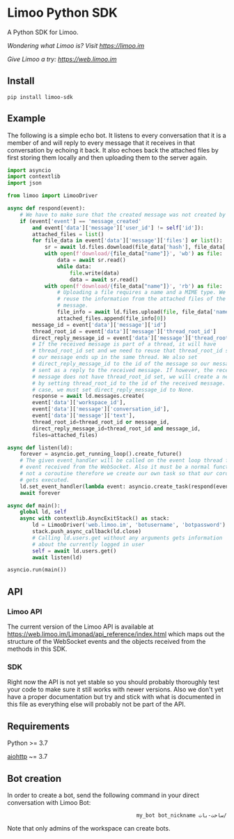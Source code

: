 # Limoo Python SDK
A Python SDK for Limoo.  
  
*Wondering what Limoo is? Visit https://limoo.im*  
  
*Give Limoo a try: https://web.limoo.im*

## Install

```
pip install limoo-sdk
```

## Example

The following is a simple echo bot. It listens to every conversation that it is
a member of and will reply to every message that it receives in that
conversation by echoing it back. It also echoes back the attached files by first
storing them locally and then uploading them to the server again.

```python
import asyncio
import contextlib
import json

from limoo import LimooDriver

async def respond(event):
    # We have to make sure that the created message was not created by us.
    if (event['event'] == 'message_created'
        and event['data']['message']['user_id'] != self['id']):
        attached_files = list()
        for file_data in event['data']['message']['files'] or list():
            sr = await ld.files.download(file_data['hash'], file_data['name'])
            with open(f'download/{file_data["name"]}', 'wb') as file:
                data = await sr.read()
                while data:
                    file.write(data)
                    data = await sr.read()
            with open(f'download/{file_data["name"]}', 'rb') as file:
                # Uploading a file requires a name and a MIME type. We can
                # reuse the information from the attached files of the received
                # message.
                file_info = await ld.files.upload(file, file_data['name'], file_data['mime_type'])
                attached_files.append(file_info[0])
        message_id = event['data']['message']['id']
        thread_root_id = event['data']['message']['thread_root_id']
        direct_reply_message_id = event['data']['message']['thread_root_id'] and event['data']['message']['id']
        # If the received message is part of a thread, it will have
        # thread_root_id set and we need to reuse that thread_root_id so that
        # our message ends up in the same thread. We also set
        # direct_reply_message_id to the id of the message so our message is
        # sent as a reply to the received message. If however, the received
        # message does not have thread_root_id set, we will create a new thread
        # by setting thread_root_id to the id of the received message. In this
        # case, we must set direct_reply_message_id to None.
        response = await ld.messages.create(
	    event['data']['workspace_id'],
	    event['data']['message']['conversation_id'],
	    event['data']['message']['text'],
	    thread_root_id=thread_root_id or message_id,
	    direct_reply_message_id=thread_root_id and message_id,
	    files=attached_files)

async def listen(ld):
    forever = asyncio.get_running_loop().create_future()
    # The given event_handler will be called on the event loop thread for each
    # event received from the WebSocket. Also it must be a normal function and
    # not a coroutine therefore we create our own task so that our coroutine
    # gets executed.
    ld.set_event_handler(lambda event: asyncio.create_task(respond(event)))
    await forever

async def main():
    global ld, self
    async with contextlib.AsyncExitStack() as stack:
        ld = LimooDriver('web.limoo.im', 'botusername', 'botpassword')
        stack.push_async_callback(ld.close)
        # Calling ld.users.get without any arguments gets information
        # about the currently logged in user
        self = await ld.users.get()
        await listen(ld)

asyncio.run(main())
```

## API

### Limoo API

The current version of the Limoo API is available at
https://web.limoo.im/Limonad/api_reference/index.html which maps out the
structure of the WebSocket events and the objects received from the methods in
this SDK.

### SDK

Right now the API is not yet stable so you should probably thoroughly test your
code to make sure it still works with newer versions. Also we don't yet have
a proper documentation but try and stick with what is documented in this file as
everything else will probably not be part of the API.

## Requirements

Python >= 3.7

[aiohttp](https://github.com/aio-libs/aiohttp) ~= 3.7

## Bot creation
In order to create a bot, send the following command in your direct conversation with Limoo Bot:

<div dir="rtl">

```
/ساخت-بات my_bot bot_nickname
```

</div>

Note that only admins of the workspace can create bots.
